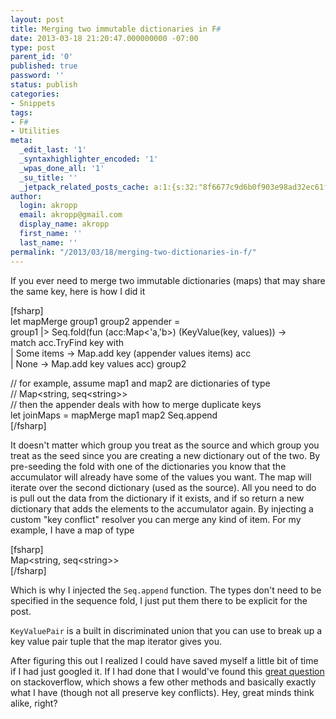```yaml
---
layout: post
title: Merging two immutable dictionaries in F#
date: 2013-03-18 21:20:47.000000000 -07:00
type: post
parent_id: '0'
published: true
password: ''
status: publish
categories:
- Snippets
tags:
- F#
- Utilities
meta:
  _edit_last: '1'
  _syntaxhighlighter_encoded: '1'
  _wpas_done_all: '1'
  _su_title: ''
  _jetpack_related_posts_cache: a:1:{s:32:"8f6677c9d6b0f903e98ad32ec61f8deb";a:2:{s:7:"expires";i:1560791954;s:7:"payload";a:3:{i:0;a:1:{s:2:"id";i:3536;}i:1;a:1:{s:2:"id";i:4365;}i:2;a:1:{s:2:"id";i:3847;}}}}
author:
  login: akropp
  email: akropp@gmail.com
  display_name: akropp
  first_name: ''
  last_name: ''
permalink: "/2013/03/18/merging-two-dictionaries-in-f/"
---
```

If you ever need to merge two immutable dictionaries (maps) that may share the same key, here is how I did it

[fsharp]  
let mapMerge group1 group2 appender =  
 group1 |\> Seq.fold(fun (acc:Map\<'a,'b\>) (KeyValue(key, values)) -\>  
 match acc.TryFind key with  
 | Some items -\> Map.add key (appender values items) acc  
 | None -\> Map.add key values acc) group2

// for example, assume map1 and map2 are dictionaries of type  
// Map\<string, seq\<string\>\>  
// then the appender deals with how to merge duplicate keys  
let joinMaps = mapMerge map1 map2 Seq.append  
[/fsharp]

It doesn't matter which group you treat as the source and which group you treat as the seed since you are creating a new dictionary out of the two. By pre-seeding the fold with one of the dictionaries you know that the accumulator will already have some of the values you want. The map will iterate over the second dictionary (used as the source). All you need to do is pull out the data from the dictionary if it exists, and if so return a new dictionary that adds the elements to the accumulator again. By injecting a custom "key conflict" resolver you can merge any kind of item. For my example, I have a map of type

[fsharp]  
Map\<string, seq\<string\>\>  
[/fsharp]

Which is why I injected the `Seq.append` function. The types don't need to be specified in the sequence fold, I just put them there to be explicit for the post.

`KeyValuePair` is a built in discriminated union that you can use to break up a key value pair tuple that the map iterator gives you.

After figuring this out I realized I could have saved myself a little bit of time if I had just googled it. If I had done that I would've found this [great question](http://stackoverflow.com/questions/3974758/in-f-how-do-you-merge-2-collections-map-instances) on stackoverflow, which shows a few other methods and basically exactly what I have (though not all preserve key conflicts). Hey, great minds think alike, right?

